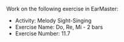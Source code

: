 Work on the following exercise in EarMaster:
- Activity: Melody Sight-Singing
- Exercise Name: Do, Re, Mi - 2 bars
- Exercise Number: 11.7
